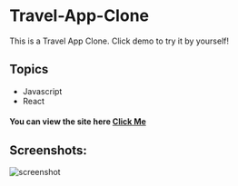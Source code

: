 # Travel-App-Clone

This is a Travel App Clone. Click demo to try it by yourself!


## Topics
* Javascript
* React




####  You can view the site here <a href="https://statuesque-kelpie-a93c14.netlify.app/" target="_blank" alt="demo link">Click Me </a>

## Screenshots:
![screenshot](https://i.hizliresim.com/g7n9auz.png)

